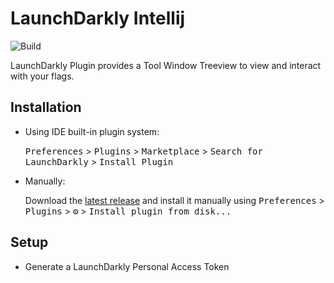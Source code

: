 # LaunchDarkly Intellij

![Build](https://github.com/InTheCloudDan/intellij-plugin-ld/workflows/Build/badge.svg)

<!-- Plugin description -->
LaunchDarkly Plugin provides a Tool Window Treeview to view and interact with your flags.

<!-- Plugin description end -->

## Installation

- Using IDE built-in plugin system:
  
  <kbd>Preferences</kbd> > <kbd>Plugins</kbd> > <kbd>Marketplace</kbd> > <kbd>Search for LaunchDarkly</kbd> >
  <kbd>Install Plugin</kbd>
  
- Manually:

  Download the [latest release](https://github.com/InTheCloudDan/intellij-plugin-ld/releases/latest) and install it manually using
  <kbd>Preferences</kbd> > <kbd>Plugins</kbd> > <kbd>⚙️</kbd> > <kbd>Install plugin from disk...</kbd>
  
## Setup

- Generate a LaunchDarkly Personal Access Token
